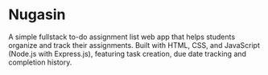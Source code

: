# Nugasin
A simple fullstack to-do assignment list web app that helps students organize and track their assignments. Built with HTML, CSS, and JavaScript (Node.js with Express.js), featuring task creation, due date tracking and completion history.
